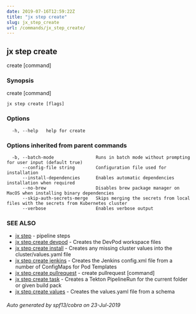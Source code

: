 ```yaml
---
date: 2019-07-16T12:59:22Z
title: "jx step create"
slug: jx_step_create
url: /commands/jx_step_create/
---
```

## jx step create

create [command]

### Synopsis

create [command]

```
jx step create [flags]
```

### Options

```
  -h, --help   help for create
```

### Options inherited from parent commands

```
  -b, --batch-mode                Runs in batch mode without prompting for user input (default true)
      --config-file string        Configuration file used for installation
      --install-dependencies      Enables automatic dependencies installation when required
      --no-brew                   Disables brew package manager on MacOS when installing binary dependencies
      --skip-auth-secrets-merge   Skips merging the secrets from local files with the secrets from Kubernetes cluster
      --verbose                   Enables verbose output
```

### SEE ALSO

* [jx step](/commands/jx_step/)	 - pipeline steps
* [jx step create devpod](/commands/jx_step_create_devpod/)	 - Creates the DevPod workspace files
* [jx step create install](/commands/jx_step_create_install/)	 - Creates any missing cluster values into the cluster/values.yaml file 
* [jx step create jenkins](/commands/jx_step_create_jenkins/)	 - Creates the Jenkins config.xml file from a number of ConfigMaps for Pod Templates
* [jx step create pullrequest](/commands/jx_step_create_pullrequest/)	 - create pullrequest [command]
* [jx step create task](/commands/jx_step_create_task/)	 - Creates a Tekton PipelineRun for the current folder or given build pack
* [jx step create values](/commands/jx_step_create_values/)	 - Creates the values.yaml file from a schema

###### Auto generated by spf13/cobra on 23-Jul-2019
